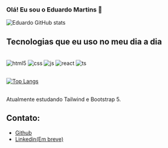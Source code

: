 ### Olá! Eu sou o Eduardo Martins 👋 

![Eduardo GitHub stats](https://github-readme-stats.vercel.app/api?username=eduardomartins09&show_icons=true&theme=dracula)

## Tecnologias que eu uso no meu dia a dia

<div style="display: inline_block"><br/>
    <img align="center" alt="html5" src="https://img.shields.io/badge/HTML5-E34F26?style=for-the-badge&logo=html5&logoColor=white" />
    <img align="center" alt="css" src="https://img.shields.io/badge/CSS3-1572B6?style=for-the-badge&logo=css3&logoColor=white" />
    <img align="center" alt="js" src="https://img.shields.io/badge/JavaScript-F7DF1E?style=for-the-badge&logo=javascript&logoColor=black" />
    <img align="center" alt="react" src="https://img.shields.io/badge/React-20232A?style=for-the-badge&logo=react&logoColor=61DAFB" />
    <img align="center" alt="ts" src="https://img.shields.io/badge/TypeScript-007ACC?style=for-the-badge&logo=typescript&logoColor=white" />
</div><br />

[![Top Langs](https://github-readme-stats.vercel.app/api/top-langs/?username=eduardomartins09&layout=compact)](https://github.com/anuraghazra/github-readme-stats)

<br />
Atualmente estudando Tailwind e Bootstrap 5.

## Contato:
- [Github](https://github.com/eduardomartins09)<br />
- [Linkedin(Em breve)]("")<br />

